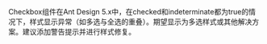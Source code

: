 Checkbox组件在Ant Design 5.x中，在checked和indeterminate都为true的情况下，样式显示异常（如多选与全选的重叠）。期望显示为多选样式或其他解决方案。建议添加警告提示并进行样式修复。
